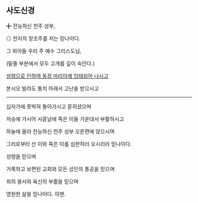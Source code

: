 ## 사도신경

╋ 전능하신 천주 성부,

◎ 천지의 창조주를 저는 믿나이다.

그 외아들 우리 주 예수 그리스도님,

(밑줄 부분에서 모두 고개를 깊이 숙인다.)

<u>성령으로 인하여 동정 마리아께 잉태되어 나시고</u>

본시오 빌라도 통치 아래서 고난을 받으시고

---

십자가에 못박혀 돌아가시고 묻히셨으며

저승에 가시어 사흗날에 죽은 이들 가운데서 부활하시고

하늘에 올라 전능하신 천주 성부 오른편에 앉으시며

그리로부터 산 이와 죽은 이를 심판하러 오시리라 믿나이다.

성령을 믿으며

거룩하고 보편된 교회와 모든 성인의 통공을 믿으며

죄의 용서와 육신의 부활을 믿으며

영원한 삶을 믿나이다. 아멘.

